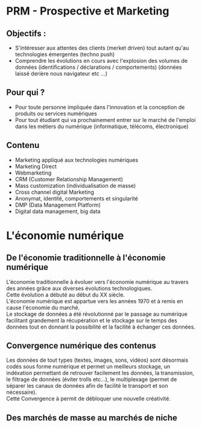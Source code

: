 # PRM - Prospective et Marketing

## Objectifs :

* S'intéresser aux attentes des clients (merket driven) tout autant qu'au technologies émergentes (techno push)
* Comprendre les évolutions en cours avec l'explosion des volumes de données (identifications / déclarations / comportements) (données laissé derière nous navigateur etc ...)

## Pour qui ?

* Pour toute personne impliquée dans l'innovation et la conception de produits ou services numériques
* Pour tout étudiant qui va prochainement entrer sur le marché de l'emploi dans les métiers du numérique (informatique, télécoms, électronique)

## Contenu

* Marketing appliqué aux technologies numériques
* Marketing Direct
* Webmarketing
* CRM (Customer Relationship Management)
* Mass customization (individualisation de masse)
* Cross channel digital Marketing
* Anonymat, identité, comportements et singularité
* DMP (Data Management Platform)
* Digital data management, big data

# L'économie numérique
## De l'économie traditionnelle à l'économie numérique

L'économie traditionnelle à évoluer vers l'économie numérique au travers des années grâce aux diverses évolutions technologiques.  
Cette évolution a débuté au début du XX siècle.  
L'économie numérique est appartue vers les années 1970 et à remis en cause l'économie du marché.  
Le stockage de données a été révolutionné par le passage au numérique facilitant grandement la récupération et le stockage sur le temps des données tout en donnant la possibilité et la facilité à échanger ces données.

## Convergence numérique des contenus
Les données de tout types (textes, images, sons, vidéos) sont désormais codés sous forme numérique et permet un meilleurs stockage, un indéxation permettant de retrouver facilement les données, la transmission, le filtrage de données (éviter trolls etc...), le multiplexage (permet de séparer les canaux de données afin de facilité le transport et son nécessaire).  
Cette Convergence à permit de débloquer une nouvelle créativité.

## Des marchés de masse au marchés de niche
